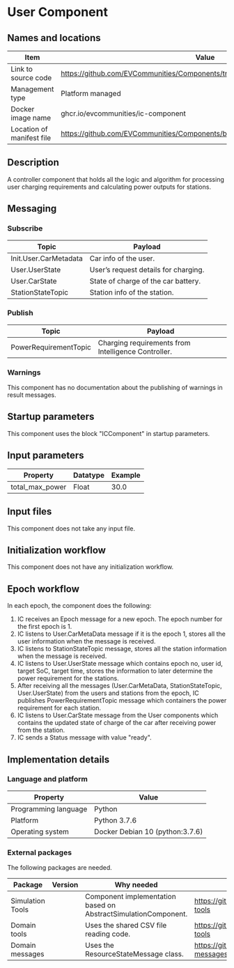 # User Component

## Names and locations

| Item | Value |
| - | - |
| Link to source code | <https://github.com/EVCommunities/Components/tree/main/ic_component> |
| Management type | Platform managed |
| Docker image name | ghcr.io/evcommunities/ic-component |
| Location of manifest file | <https://github.com/EVCommunities/Components/blob/main/component_manifest_ic.yml> |


## Description

A controller component that holds all the logic and algorithm for processing user charging requirements and calculating power outputs for stations. 

## Messaging

### Subscribe

| Topic | Payload |
| --- | --- |
| Init.User.CarMetadata | Car info of the user.  |
| User.UserState | User’s request details for charging.  |
| User.CarState  | State of charge of the car battery.   |
| StationStateTopic | Station info of the station. |


### Publish

| Topic | Payload |
| --- | --- |
| PowerRequirementTopic |  Charging requirements from Intelligence Controller. |


### Warnings

This component has no documentation about the publishing of warnings in result messages.


## Startup parameters

This component uses the block "ICComponent" in startup parameters.


## Input parameters

| Property | Datatype | Example |
| --- | --- | --- |
| total_max_power | Float | 30.0 |



## Input files

This component does not take any input file.


## Initialization workflow

This component does not have any initialization workflow.


## Epoch workflow

In each epoch, the component does the following:

1. IC receives an Epoch message for a new epoch. The epoch number for the first epoch is 1. 
2. IC listens to User.CarMetaData message if it is the epoch 1, stores all the user information when the message is received.
3. IC listens to StationStateTopic message, stores all the station information when the message is received.
4. IC listens to User.UserState message which contains epoch no, user id, target SoC, target time, stores the information to later determine the power requirement for the stations. 
5. After receiving all the messages (User.CarMetaData, StationStateTopic, User.UserState) from the users and stations from the epoch, IC publishes PowerRequirementTopic message which containers the power requirement for each station.
6. IC listens to User.CarState message from the User components which contains the updated state of charge of the car after receiving power from the station. 
7. IC sends a Status message with value "ready". 



## Implementation details

### Language and platform

| Property | Value |
| --- | --- |
| Programming language | Python |
| Platform | Python 3.7.6 |
| Operating system | Docker Debian 10 (python:3.7.6) |


### External packages

The following packages are needed.

| Package | Version | Why needed | URL |
| --- | --- | --- | --- |
| Simulation Tools |  | Component implementation based on AbstractSimulationComponent. | <https://github.com/simcesplatform/simulation-tools> |
| Domain tools |  | Uses the shared CSV file reading code. | <https://github.com/simcesplatform/domain-tools> |
| Domain messages |  | Uses the ResourceStateMessage class. | <https://github.com/simcesplatform/domain-messages> |
